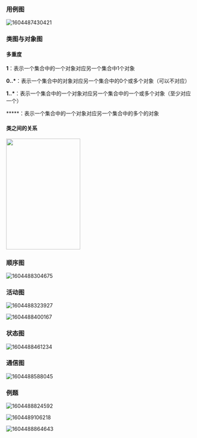 ### 用例图

![1604487430421](C:\Users\hl2333\AppData\Roaming\Typora\typora-user-images\1604487430421.png)

### 类图与对象图

#### 多重度

**1**：表示一个集合中的一个对象对应另一个集合中1个对象

**0..\***：表示一个集合中的对象对应另一个集合中的0个或多个对象（可以不对应）

**1..\***：表示一个集合中的一个对象对应另一个集合中的一个或多个对象（至少对应一个）

*****：表示一个集合中的一个对象对应另一个集合中的多个的对象

 #### 类之间的关系

<img src="C:\Users\hl2333\AppData\Roaming\Typora\typora-user-images\1604488051940.png" width=200 height=300 />

### 顺序图

![1604488304675](C:\Users\hl2333\AppData\Roaming\Typora\typora-user-images\1604488304675.png)

### 活动图

![1604488323927](C:\Users\hl2333\AppData\Roaming\Typora\typora-user-images\1604488323927.png)

![1604488400167](C:\Users\hl2333\AppData\Roaming\Typora\typora-user-images\1604488400167.png)

### 状态图

![1604488461234](C:\Users\hl2333\AppData\Roaming\Typora\typora-user-images\1604488461234.png)

### 通信图

![1604488588045](C:\Users\hl2333\AppData\Roaming\Typora\typora-user-images\1604488588045.png)

### 例题

![1604488824592](C:\Users\hl2333\AppData\Roaming\Typora\typora-user-images\1604488824592.png)

![1604489106218](C:\Users\hl2333\AppData\Roaming\Typora\typora-user-images\1604489106218.png)

![1604488864643](C:\Users\hl2333\AppData\Roaming\Typora\typora-user-images\1604488864643.png)

